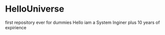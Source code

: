 # HelloUniverse
first repository ever for dummies 
Hello iam a System Inginer plus 10 years of expirience  
